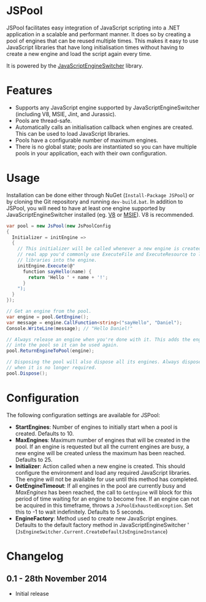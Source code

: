 JSPool
======

JSPool facilitates easy integration of JavaScript scripting into a .NET 
application in a scalable and performant manner. It does so by creating a pool
of engines that can be reused multiple times. This makes it easy to use 
JavaScript libraries that have long initialisation times without having to 
create a new engine and load the script again every time.

It is powered by the [JavaScriptEngineSwitcher](https://github.com/Taritsyn/JavaScriptEngineSwitcher)
library.

Features
========
 - Supports any JavaScript engine supported by JavaScriptEngineSwitcher 
   (including V8, MSIE, Jint, and Jurassic).
 - Pools are thread-safe.
 - Automatically calls an initialisation callback when engines are created. This
   can be used to load JavaScript libraries.
 - Pools have a configurable number of maximum engines.
 - There is no global state; pools are instantiated so you can have multiple 
   pools in your application, each with their own configuration.

Usage
=====

Installation can be done either through NuGet (`Install-Package JSPool`) or by 
cloning the Git repository and running `dev-build.bat`. In addition to JSPool, 
you will need to have at least one engine supported by JavaScriptEngineSwitcher
installed (eg. [V8](https://www.nuget.org/packages/JavaScriptEngineSwitcher.V8) 
or [MSIE](http://www.nuget.org/packages/JavaScriptEngineSwitcher.Msie)). V8 is
recommended.

```csharp
var pool = new JsPool(new JsPoolConfig
{
  Initializer = initEngine =>
  {
    // This initializer will be called whenever a new engine is created. In a 
    // real app you'd commonly use ExecuteFile and ExecuteResource to load
    // libraries into the engine.
    initEngine.Execute(@"
      function sayHello(name) {
        return 'Hello ' + name + '!';
      }
    ");
  }
});

// Get an engine from the pool.
var engine = pool.GetEngine();
var message = engine.CallFunction<string>("sayHello", "Daniel");
Console.WriteLine(message); // "Hello Daniel!"

// Always release an engine when you're done with it. This adds the engine back
// into the pool so it can be used again.
pool.ReturnEngineToPool(engine);

// Disposing the pool will also dispose all its engines. Always dispose the pool
// when it is no longer required.
pool.Dispose();
```

Configuration
=============

The following configuration settings are available for JSPool:

 - **StartEngines**: Number of engines to initially start when a pool is 
   created. Defaults to 10.
 - **MaxEngines**: Maximum number of engines that will be created in the pool. 
   If an engine is requested but all the current engines are busy, a new engine 
   will be created unless the maximum has been reached. Defaults to 25.
 - **Initializer**: Action called when a new engine is created. This should 
   configure the environment and load any required JavaScript libraries. The 
   engine will not be available for use until this method has completed.
 - **GetEngineTimeout**: If all engines in the pool are currently busy and 
   *MaxEngines* has been reached, the call to `GetEngine` will block for this 
   period of time waiting for an engine to become free. If an engine can not be 
   acquired in this timeframe, throws a `JsPoolExhaustedException`. Set this to
   -1 to wait indefinitely. Defaults to 5 seconds.
 - **EngineFactory**: Method used to create new JavaScript engines. Defaults to 
   the default factory method in JavaScriptEngineSwitcher '
   (`JsEngineSwitcher.Current.CreateDefaultJsEngineInstance`)

Changelog
=========

0.1 - 28th November 2014
------------------------
 - Initial release
